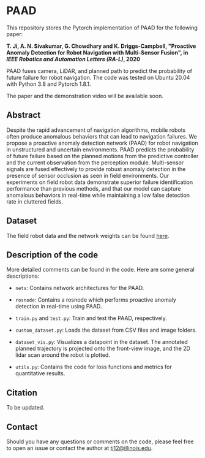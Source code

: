 # PAAD
This repository stores the Pytorch implementation of PAAD for the following paper:

**T. Ji, A. N. Sivakumar, G. Chowdhary and K. Driggs-Campbell, "Proactive Anomaly Detection for Robot Navigation with Multi-Sensor Fusion", in *IEEE Robotics and Automation Letters (RA-L)*, 2020**

PAAD fuses camera, LiDAR, and planned path to predict the probability of future failure for robot navigation. The code was tested on Ubuntu 20.04 with Python 3.8 and Pytorch 1.8.1.

The paper and the demonstration video will be available soon.

## Abstract
Despite the rapid advancement of navigation algorithms, mobile robots often produce anomalous behaviors that can lead to navigation failures. We propose a proactive anomaly detection network (PAAD) for robot navigation in unstructured and uncertain environments. PAAD predicts the probability of future failure based on the planned motions from the predictive controller and the current observation from the perception module. Multi-sensor signals are fused effectively to provide robust anomaly detection in the presence of sensor occlusion as seen in field environments. Our experiments on field robot data demonstrate superior failure identification performance than previous methods, and that our model can capture anomalous behaviors in real-time while maintaining a low false detection rate in cluttered fields.

## Dataset
The field robot data and the network weights can be found [here](https://uofi.box.com/s/n1qhun9u7lwgtgeyb6hd0tzxpbyxgpl7).

## Description of the code
More detailed comments can be found in the code. Here are some general descriptions:
* `nets`: Contains network architectures for the PAAD.

* `rosnode`: Contains a rosnode which performs proactive anomaly detection in real-time using PAAD.

* `train.py` and `test.py`: Train and test the PAAD, respectively.

* `custom_dataset.py`: Loads the dataset from CSV files and image folders.

* `dataset_vis.py`: Visualizes a datapoint in the dataset. The annotated planned trajectory is projected onto the front-view image, and the 2D lidar scan around the robot is plotted.

* `utils.py`: Contains the code for loss functions and metrics for quantitative results.

## Citation
To be updated.

## Contact
Should you have any questions or comments on the code, please feel free to open an issue or contact the author at tj12@illinois.edu.
